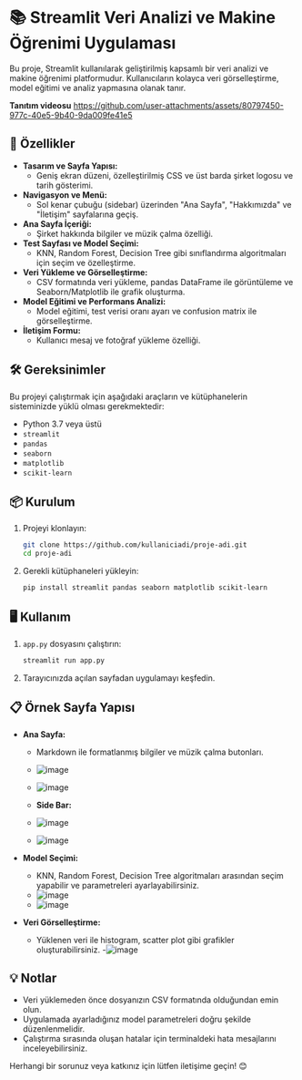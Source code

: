 # 📚 Streamlit Veri Analizi ve Makine Öğrenimi Uygulaması

Bu proje, Streamlit kullanılarak geliştirilmiş kapsamlı bir veri analizi ve makine öğrenimi platformudur. Kullanıcıların kolayca veri görselleştirme, model eğitimi ve analiz yapmasına olanak tanır.


**Tanıtım videosu**
https://github.com/user-attachments/assets/80797450-977c-40e5-9b40-9da009fe41e5

## 🚀 Özellikler

- **Tasarım ve Sayfa Yapısı:**
  - Geniş ekran düzeni, özelleştirilmiş CSS ve üst barda şirket logosu ve tarih gösterimi.
- **Navigasyon ve Menü:**
  - Sol kenar çubuğu (sidebar) üzerinden "Ana Sayfa", "Hakkımızda" ve "İletişim" sayfalarına geçiş.
- **Ana Sayfa İçeriği:**
  - Şirket hakkında bilgiler ve müzik çalma özelliği.
- **Test Sayfası ve Model Seçimi:**
  - KNN, Random Forest, Decision Tree gibi sınıflandırma algoritmaları için seçim ve özelleştirme.
- **Veri Yükleme ve Görselleştirme:**
  - CSV formatında veri yükleme, pandas DataFrame ile görüntüleme ve Seaborn/Matplotlib ile grafik oluşturma.
- **Model Eğitimi ve Performans Analizi:**
  - Model eğitimi, test verisi oranı ayarı ve confusion matrix ile görselleştirme.
- **İletişim Formu:**
  - Kullanıcı mesaj ve fotoğraf yükleme özelliği.

## 🛠️ Gereksinimler

Bu projeyi çalıştırmak için aşağıdaki araçların ve kütüphanelerin sisteminizde yüklü olması gerekmektedir:

- Python 3.7 veya üstü
- `streamlit`
- `pandas`
- `seaborn`
- `matplotlib`
- `scikit-learn`

## 📦 Kurulum

1. Projeyi klonlayın:
   ```bash
   git clone https://github.com/kullaniciadi/proje-adi.git
   cd proje-adi
   ```

2. Gerekli kütüphaneleri yükleyin:
   ```bash
   pip install streamlit pandas seaborn matplotlib scikit-learn
   ```

## 🖥️ Kullanım

1. `app.py` dosyasını çalıştırın:
   ```bash
   streamlit run app.py
   ```
2. Tarayıcınızda açılan sayfadan uygulamayı keşfedin.

## 📋 Örnek Sayfa Yapısı

- **Ana Sayfa:**
  - Markdown ile formatlanmış bilgiler ve müzik çalma butonları.
  - ![image](https://github.com/user-attachments/assets/96794dfa-9dfa-4815-81f3-2b40ede87e77)
  - ![image](https://github.com/user-attachments/assets/01b32f3c-c851-46e6-825e-af62bed3cb6b)

  - **Side Bar:**
  -  ![image](https://github.com/user-attachments/assets/dd21565a-68eb-4fe1-997d-855efca8dfee)
  - ![image](https://github.com/user-attachments/assets/4898ba7e-70fb-4d1c-954c-61874185dc85)

- **Model Seçimi:**
  - KNN, Random Forest, Decision Tree algoritmaları arasından seçim yapabilir ve parametreleri ayarlayabilirsiniz.
  - ![image](https://github.com/user-attachments/assets/0bcca6dd-0f72-46b4-93fc-68719548a91e)
  - ![image](https://github.com/user-attachments/assets/d32b4922-a9e5-43a4-9375-500a75b729f4)

- **Veri Görselleştirme:**
  - Yüklenen veri ile histogram, scatter plot gibi grafikler oluşturabilirsiniz.
  -![image](https://github.com/user-attachments/assets/df49dbc3-255a-486d-aea4-a362134a6f6f)






## 💡 Notlar

- Veri yüklemeden önce dosyanızın CSV formatında olduğundan emin olun.
- Uygulamada ayarladığınız model parametreleri doğru şekilde düzenlenmelidir.
- Çalıştırma sırasında oluşan hatalar için terminaldeki hata mesajlarını inceleyebilirsiniz.


Herhangi bir sorunuz veya katkınız için lütfen iletişime geçin! 😊
